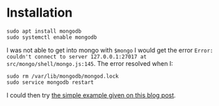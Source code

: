 
# Installation
```
sudo apt install mongodb
sudo systemctl enable mongodb
```
I was not able to get into mongo with `$mongo`  I would get the error `Error: couldn't connect to server 127.0.0.1:27017 at src/mongo/shell/mongo.js:145`.  The error resolved when I:  
  
```
sudo rm /var/lib/mongodb/mongod.lock
sudo service mongodb restart
```
I could then try [the simple example given on this blog post](https://thedatafrog.com/mongodb-remote-raspberry-pi/). 
  
